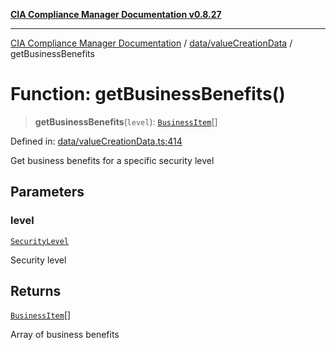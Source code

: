 [**CIA Compliance Manager Documentation v0.8.27**](../../../README.md)

***

[CIA Compliance Manager Documentation](../../../modules.md) / [data/valueCreationData](../README.md) / getBusinessBenefits

# Function: getBusinessBenefits()

> **getBusinessBenefits**(`level`): [`BusinessItem`](../../../types/businessImpact/interfaces/BusinessItem.md)[]

Defined in: [data/valueCreationData.ts:414](https://github.com/Hack23/cia-compliance-manager/blob/26bb73ca86d23be8656cdd29d12202323a449310/src/data/valueCreationData.ts#L414)

Get business benefits for a specific security level

## Parameters

### level

[`SecurityLevel`](../../../types/cia/type-aliases/SecurityLevel.md)

Security level

## Returns

[`BusinessItem`](../../../types/businessImpact/interfaces/BusinessItem.md)[]

Array of business benefits
